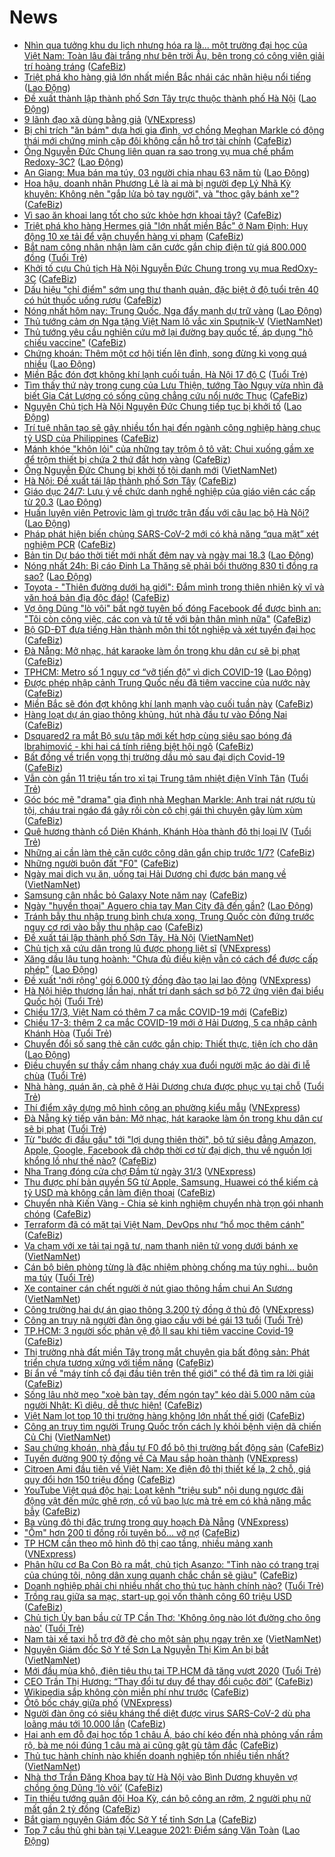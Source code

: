 # News

- [Nhìn qua tưởng khu du lịch nhưng hóa ra là... một trường đại học của Việt Nam: Toàn lâu đài trắng như bên trời Âu, bên trong có công viên giải trí hoàng tráng](https://cafebiz.vn/nhin-qua-tuong-khu-du-lich-nhung-hoa-ra-la-mot-truong-dai-hoc-cua-viet-nam-toan-lau-dai-trang-nhu-ben-troi-au-ben-trong-co-cong-vien-giai-tri-hoang-trang-20210317212649433.chn) ([CafeBiz](https://cafebiz.vn))
- [Triệt phá kho hàng giả lớn nhất miền Bắc nhái các nhãn hiệu nổi tiếng](https://laodong.vn/kinh-te/triet-pha-kho-hang-gia-lon-nhat-mien-bac-nhai-cac-nhan-hieu-noi-tieng-890211.ldo) ([Lao Động](https://laodong.vn))
- [Đề xuất thành lập thành phố Sơn Tây trực thuộc thành phố Hà Nội](https://laodong.vn/thoi-su/de-xuat-thanh-lap-thanh-pho-son-tay-truc-thuoc-thanh-pho-ha-noi-890214.ldo) ([Lao Động](https://laodong.vn))
- [9 lãnh đạo xã dùng bằng giả](https://vnexpress.net/9-lanh-dao-xa-dung-bang-gia-4250027.html) ([VNExpress](https://vnexpress.net))
- [Bị chỉ trích "ăn bám" dựa hơi gia đình, vợ chồng Meghan Markle có động thái mới chứng minh cặp đôi không cần hỗ trợ tài chính](https://cafebiz.vn/bi-chi-trich-an-bam-dua-hoi-gia-dinh-vo-chong-meghan-markle-co-dong-thai-moi-chung-minh-cap-doi-khong-can-ho-tro-tai-chinh-20210317212257668.chn) ([CafeBiz](https://cafebiz.vn))
- [Ông Nguyễn Đức Chung liên quan ra sao trong vụ mua chế phẩm Redoxy-3C?](https://laodong.vn/phap-luat/ong-nguyen-duc-chung-lien-quan-ra-sao-trong-vu-mua-che-pham-redoxy-3c-890207.ldo) ([Lao Động](https://laodong.vn))
- [An Giang: Mua bán ma túy, 03 người chia nhau 63 năm tù](https://laodong.vn/phap-luat/an-giang-mua-ban-ma-tuy-03-nguoi-chia-nhau-63-nam-tu-890209.ldo) ([Lao Động](https://laodong.vn))
- [Hoa hậu, doanh nhân Phương Lê là ai mà bị người đẹp Lý Nhã Kỳ khuyên: Không nên "gắp lửa bỏ tay người", và "thọc gậy bánh xe"?](https://cafebiz.vn/hoa-hau-doanh-nhan-phuong-le-la-ai-ma-bi-nguoi-dep-ly-nha-ky-khuyen-khong-nen-gap-lua-bo-tay-nguoi-va-thoc-gay-banh-xe-20210317211959258.chn) ([CafeBiz](https://cafebiz.vn))
- [Vì sao ăn khoai lang tốt cho sức khỏe hơn khoai tây?](https://cafebiz.vn/vi-sao-an-khoai-lang-tot-cho-suc-khoe-hon-khoai-tay-20210317200546006.chn) ([CafeBiz](https://cafebiz.vn))
- [Triệt phá kho hàng Hermes giả "lớn nhất miền Bắc" ở Nam Định: Huy động 10 xe tải để vận chuyển hàng vi phạm](https://cafebiz.vn/triet-pha-kho-hang-hermes-gia-lon-nhat-mien-bac-o-nam-dinh-huy-dong-10-xe-tai-de-van-chuyen-hang-vi-pham-20210317210738492.chn) ([CafeBiz](https://cafebiz.vn))
- [Bắt nam công nhân nhận làm căn cước gắn chip điện tử giá 800.000 đồng](https://tuoitre.vn/bat-nam-cong-nhan-nhan-lam-can-cuoc-gan-chip-dien-tu-gia-800-000-dong-20210317202633098.htm) ([Tuổi Trẻ](https://tuoitre.vn))
- [Khởi tố cựu Chủ tịch Hà Nội Nguyễn Đức Chung trong vụ mua RedOxy-3C](https://cafebiz.vn/khoi-to-cuu-chu-tich-ha-noi-nguyen-duc-chung-trong-vu-mua-redoxy-3c-2021031721010777.chn) ([CafeBiz](https://cafebiz.vn))
- [Dấu hiệu "chỉ điểm" sớm ung thư thanh quản, đặc biệt ở độ tuổi trên 40 có hút thuốc uống rượu](https://cafebiz.vn/dau-hieu-chi-diem-som-ung-thu-thanh-quan-dac-biet-o-do-tuoi-tren-40-co-hut-thuoc-uong-ruou-20210317200802093.chn) ([CafeBiz](https://cafebiz.vn))
- [Nóng nhất hôm nay: Trung Quốc, Nga đẩy mạnh dự trữ vàng](https://laodong.vn/video-the-gioi/nong-nhat-hom-nay-trung-quoc-nga-day-manh-du-tru-vang-890160.ldo) ([Lao Động](https://laodong.vn))
- [Thủ tướng cảm ơn Nga tặng Việt Nam lô vắc xin Sputnik-V](http://vietnamnet.vn/vn/thoi-su/chinh-tri/thu-tuong-cam-on-nga-tang-viet-nam-lo-vac-xin-sputnik-v-720389.html) ([VietNamNet](https://vietnamnet.vn))
- [Thủ tướng yêu cầu nghiên cứu mở lại đường bay quốc tế, áp dụng "hộ chiếu vaccine"](https://cafebiz.vn/thu-tuong-yeu-cau-nghien-cuu-mo-lai-duong-bay-quoc-te-ap-dung-ho-chieu-vaccine-20210317205017353.chn) ([CafeBiz](https://cafebiz.vn))
- [Chứng khoán: Thêm một cơ hội tiến lên đỉnh, song đừng kì vọng quá nhiều](https://laodong.vn/kinh-te/chung-khoan-them-mot-co-hoi-tien-len-dinh-song-dung-ki-vong-qua-nhieu-890206.ldo) ([Lao Động](https://laodong.vn))
- [Miền Bắc đón đợt không khí lạnh cuối tuần, Hà Nội 17 độ C](https://tuoitre.vn/mien-bac-don-dot-khong-khi-lanh-cuoi-tuan-ha-noi-17-do-c-20210317192030698.htm) ([Tuổi Trẻ](https://tuoitre.vn))
- [Tìm thấy thứ này trong cung của Lưu Thiện, tướng Tào Ngụy vừa nhìn đã biết Gia Cát Lượng có sống cũng chẳng cứu nổi nước Thục](https://cafebiz.vn/tim-thay-thu-nay-trong-cung-cua-luu-thien-tuong-tao-nguy-vua-nhin-da-biet-gia-cat-luong-co-song-cung-chang-cuu-noi-nuoc-thuc-20210317195933058.chn) ([CafeBiz](https://cafebiz.vn))
- [Nguyên Chủ tịch Hà Nội Nguyên Đức Chung tiếp tục bị khởi tố](https://laodong.vn/phap-luat/nguyen-chu-tich-ha-noi-nguyen-duc-chung-tiep-tuc-bi-khoi-to-890203.ldo) ([Lao Động](https://laodong.vn))
- [Trí tuệ nhân tạo sẽ gây nhiều tổn hại đến ngành công nghiệp hàng chục tỷ USD của Philippines](https://cafebiz.vn/tri-tue-nhan-tao-se-gay-nhieu-ton-hai-den-nganh-cong-nghiep-hang-chuc-ty-usd-cua-philippines-20210317184753707.chn) ([CafeBiz](https://cafebiz.vn))
- [Mánh khóe "khôn lỏi" của những tay trộm ô tô vặt: Chui xuống gầm xe để trộm thiết bị chứa 2 thứ đắt hơn vàng](https://cafebiz.vn/manh-khoe-khon-loi-cua-nhung-tay-trom-o-to-vat-chui-xuong-gam-xe-de-trom-thiet-bi-chua-2-thu-dat-hon-vang-20210317201231946.chn) ([CafeBiz](https://cafebiz.vn))
- [Ông Nguyễn Đức Chung bị khởi tố tội danh mới](http://vietnamnet.vn/vn/thoi-su/ong-nguyen-duc-chung-bi-khoi-to-toi-danh-moi-720386.html) ([VietNamNet](https://vietnamnet.vn))
- [Hà Nội: Đề xuất tái lập thành phố Sơn Tây](https://cafebiz.vn/ha-noi-de-xuat-tai-lap-thanh-pho-son-tay-20210317184444587.chn) ([CafeBiz](https://cafebiz.vn))
- [Giáo dục 24/7: Lưu ý về chức danh nghề nghiệp của giáo viên các cấp từ 20.3](https://laodong.vn/video/giao-duc-247-luu-y-ve-chuc-danh-nghe-nghiep-cua-giao-vien-cac-cap-tu-203-890193.ldo) ([Lao Động](https://laodong.vn))
- [Huấn luyện viên Petrovic làm gì trước trận đấu với câu lạc bộ Hà Nội?](https://laodong.vn/photo/huan-luyen-vien-petrovic-lam-gi-truoc-tran-dau-voi-cau-lac-bo-ha-noi-890167.ldo) ([Lao Động](https://laodong.vn))
- [Pháp phát hiện biến chủng SARS-CoV-2 mới có khả năng “qua mặt” xét nghiệm PCR](https://cafebiz.vn/phap-phat-hien-bien-chung-sars-cov-2-moi-co-kha-nang-qua-mat-xet-nghiem-pcr-20210317183919931.chn) ([CafeBiz](https://cafebiz.vn))
- [Bản tin Dự báo thời tiết mới nhất đêm nay và ngày mai 18.3](https://laodong.vn/video-thoi-su/ban-tin-du-bao-thoi-tiet-moi-nhat-dem-nay-va-ngay-mai-183-890125.ldo) ([Lao Động](https://laodong.vn))
- [Nóng nhất 24h: Bị cáo Đinh La Thăng sẽ phải bồi thường 830 tỉ đồng ra sao?](https://laodong.vn/video/nong-nhat-24h-bi-cao-dinh-la-thang-se-phai-boi-thuong-830-ti-dong-ra-sao-889995.ldo) ([Lao Động](https://laodong.vn))
- [Toyota - "Thiên đường dưới hạ giới": Đắm mình trong thiên nhiên kỳ vĩ và văn hoá bản địa độc đáo!](https://cafebiz.vn/toyota-thien-duong-duoi-ha-gioi-dam-minh-trong-thien-nhien-ky-vi-va-van-hoa-ban-dia-doc-dao-20210317182954224.chn) ([CafeBiz](https://cafebiz.vn))
- [Vợ ông Dũng "lò vôi" bất ngờ tuyên bố đóng Facebook để được bình an: "Tôi còn công việc, các con và tử tế với bản thân mình nữa"](https://cafebiz.vn/vo-ong-dung-lo-voi-bat-ngo-tuyen-bo-dong-facebook-de-duoc-binh-an-toi-con-cong-viec-cac-con-va-tu-te-voi-ban-than-minh-nua-2021031719500907.chn) ([CafeBiz](https://cafebiz.vn))
- [Bộ GD-ĐT đưa tiếng Hàn thành môn thi tốt nghiệp và xét tuyển đại học](https://cafebiz.vn/bo-gd-dt-dua-tieng-han-thanh-mon-thi-tot-nghiep-va-xet-tuyen-dai-hoc-20210317183758253.chn) ([CafeBiz](https://cafebiz.vn))
- [Đà Nẵng: Mở nhạc, hát karaoke làm ồn trong khu dân cư sẽ bị phạt](https://cafebiz.vn/da-nang-mo-nhac-hat-karaoke-lam-on-trong-khu-dan-cu-se-bi-phat-20210317192726162.chn) ([CafeBiz](https://cafebiz.vn))
- [TPHCM: Metro số 1 nguy cơ “vỡ tiến độ” vì dịch COVID-19](https://laodong.vn/xa-hoi/tphcm-metro-so-1-nguy-co-vo-tien-do-vi-dich-covid-19-890178.ldo) ([Lao Động](https://laodong.vn))
- [Được phép nhập cảnh Trung Quốc nếu đã tiêm vaccine của nước này](https://cafebiz.vn/duoc-phep-nhap-canh-trung-quoc-neu-da-tiem-vaccine-cua-nuoc-nay-20210317190313553.chn) ([CafeBiz](https://cafebiz.vn))
- [Miền Bắc sẽ đón đợt không khí lạnh mạnh vào cuối tuần này](https://cafebiz.vn/mien-bac-se-don-dot-khong-khi-lanh-manh-vao-cuoi-tuan-nay-20210317183607498.chn) ([CafeBiz](https://cafebiz.vn))
- [Hàng loạt dự án giao thông khủng, hút nhà đầu tư vào Đồng Nai](https://cafebiz.vn/hang-loat-du-an-giao-thong-khung-hut-nha-dau-tu-vao-dong-nai-20210317163823919.chn) ([CafeBiz](https://cafebiz.vn))
- [Dsquared2 ra mắt Bộ sưu tập mới kết hợp cùng siêu sao bóng đá lbrahimović - khi hai cá tính riêng biệt hội ngộ](https://cafebiz.vn/dsquared2-ra-mat-bo-suu-tap-moi-ket-hop-cung-sieu-sao-bong-da-lbrahimovi-khi-hai-ca-tinh-rieng-biet-hoi-ngo-20210316185924788.chn) ([CafeBiz](https://cafebiz.vn))
- [Bất đồng về triển vọng thị trường dầu mỏ sau đại dịch Covid-19](https://cafebiz.vn/bat-dong-ve-trien-vong-thi-truong-dau-mo-sau-dai-dich-covid-19-20210317190142496.chn) ([CafeBiz](https://cafebiz.vn))
- [Vẫn còn gần 11 triệu tấn tro xỉ tại Trung tâm nhiệt điện Vĩnh Tân](https://tuoitre.vn/van-con-gan-11-trieu-tan-tro-xi-tai-trung-tam-nhiet-dien-vinh-tan-20210317184209651.htm) ([Tuổi Trẻ](https://tuoitre.vn))
- [Góc bóc mẽ "drama" gia đình nhà Meghan Markle: Anh trai nát rượu tù tội, cháu trai ngáo đá gây rối còn cô chị gái thì chuyên gây lùm xùm](https://cafebiz.vn/goc-boc-me-drama-gia-dinh-nha-meghan-markle-anh-trai-nat-ruou-tu-toi-chau-trai-ngao-da-gay-roi-con-co-chi-gai-thi-chuyen-gay-lum-xum-20210317185924154.chn) ([CafeBiz](https://cafebiz.vn))
- [Quê hương thành cổ Diên Khánh, Khánh Hòa thành đô thị loại IV](https://tuoitre.vn/que-huong-thanh-co-dien-khanh-khanh-hoa-thanh-do-thi-loai-iv-20210317181444687.htm) ([Tuổi Trẻ](https://tuoitre.vn))
- [Những ai cần làm thẻ căn cước công dân gắn chip trước 1/7?](https://cafebiz.vn/nhung-ai-can-lam-the-can-cuoc-cong-dan-gan-chip-truoc-1-7-20210317183302694.chn) ([CafeBiz](https://cafebiz.vn))
- [Những người buôn đất "F0"](https://cafebiz.vn/nhung-nguoi-buon-dat-f0-20210317185745495.chn) ([CafeBiz](https://cafebiz.vn))
- [Ngày mai dịch vụ ăn, uống tại Hải Dương chỉ được bán mang về](http://vietnamnet.vn/vn/thoi-su/ngay-mai-dich-vu-an-uong-tai-hai-duong-chi-duoc-ban-mang-ve-720376.html) ([VietNamNet](https://vietnamnet.vn))
- [Samsung cân nhắc bỏ Galaxy Note năm nay](https://cafebiz.vn/samsung-can-nhac-bo-galaxy-note-nam-nay-2021031718513939.chn) ([CafeBiz](https://cafebiz.vn))
- [Ngày &quot;huyền thoại&quot; Aguero chia tay Man City đã đến gần?](https://laodong.vn/bong-da-quoc-te/ngay-huyen-thoai-aguero-chia-tay-man-city-da-den-gan-890157.ldo) ([Lao Động](https://laodong.vn))
- [Tránh bẫy thu nhập trung bình chưa xong, Trung Quốc còn đứng trước nguy cơ rơi vào bẫy thu nhập cao](https://cafebiz.vn/tranh-bay-thu-nhap-trung-binh-chua-xong-trung-quoc-con-dung-truoc-nguy-co-roi-vao-bay-thu-nhap-cao-20210317183004021.chn) ([CafeBiz](https://cafebiz.vn))
- [Đề xuất tái lập thành phố Sơn Tây, Hà Nội](http://vietnamnet.vn/vn/thoi-su/de-xuat-tai-lap-thanh-pho-son-tay-ha-noi-720372.html) ([VietNamNet](https://vietnamnet.vn))
- [Chủ tịch xã cứu dân trong lũ được phong liệt sĩ](https://vnexpress.net/chu-tich-xa-cuu-dan-trong-lu-duoc-phong-liet-si-4250000.html) ([VNExpress](https://vnexpress.net))
- [Xăng dầu lậu tung hoành: &quot;Chưa đủ điều kiện vẫn có cách để được cấp phép&quot;](https://laodong.vn/kinh-te/xang-dau-lau-tung-hoanh-chua-du-dieu-kien-van-co-cach-de-duoc-cap-phep-890109.ldo) ([Lao Động](https://laodong.vn))
- [Đề xuất 'nới rộng' gói 6.000 tỷ đồng đào tạo lại lao động](https://vnexpress.net/de-xuat-noi-rong-goi-6-000-ty-dong-dao-tao-lai-lao-dong-4249962.html) ([VNExpress](https://vnexpress.net))
- [Hà Nội hiệp thương lần hai, nhất trí danh sách sơ bộ 72 ứng viên đại biểu Quốc hội](https://tuoitre.vn/ha-noi-hiep-thuong-lan-hai-nhat-tri-danh-sach-so-bo-72-ung-vien-dai-bieu-quoc-hoi-20210317172116972.htm) ([Tuổi Trẻ](https://tuoitre.vn))
- [Chiều 17/3, Việt Nam có thêm 7 ca mắc COVID-19 mới](https://cafebiz.vn/chieu-17-3-viet-nam-co-them-7-ca-mac-covid-19-moi-20210317182833303.chn) ([CafeBiz](https://cafebiz.vn))
- [Chiều 17-3: thêm 2 ca mắc COVID-19 mới ở Hải Dương, 5 ca nhập cảnh Khánh Hòa](https://tuoitre.vn/chieu-17-3-them-2-ca-mac-covid-19-moi-o-hai-duong-5-ca-nhap-canh-khanh-hoa-20210317180726537.htm) ([Tuổi Trẻ](https://tuoitre.vn))
- [Chuyển đổi số sang thẻ căn cước gắn chip: Thiết thực, tiện ích cho dân](https://laodong.vn/ban-doc/chuyen-doi-so-sang-the-can-cuoc-gan-chip-thiet-thuc-tien-ich-cho-dan-890062.ldo) ([Lao Động](https://laodong.vn))
- [Điều chuyển sư thầy cầm nhang cháy xua đuổi người mặc áo dài đi lễ chùa](https://tuoitre.vn/dieu-chuyen-su-thay-cam-nhang-chay-xua-duoi-nguoi-mac-ao-dai-di-le-chua-20210317174927124.htm) ([Tuổi Trẻ](https://tuoitre.vn))
- [Nhà hàng, quán ăn, cà phê ở Hải Dương chưa được phục vụ tại chỗ](https://tuoitre.vn/nha-hang-quan-an-ca-phe-o-hai-duong-chua-duoc-phuc-vu-tai-cho-20210317174716267.htm) ([Tuổi Trẻ](https://tuoitre.vn))
- [Thí điểm xây dựng mô hình công an phường kiểu mẫu](https://vnexpress.net/thi-diem-xay-dung-mo-hinh-cong-an-phuong-kieu-mau-4249960.html) ([VNExpress](https://vnexpress.net))
- [Đà Nẵng ký tiếp văn bản: Mở nhạc, hát karaoke làm ồn trong khu dân cư sẽ bị phạt](https://tuoitre.vn/da-nang-ky-tiep-van-ban-mo-nhac-hat-karaoke-lam-on-trong-khu-dan-cu-se-bi-phat-20210317171824115.htm) ([Tuổi Trẻ](https://tuoitre.vn))
- [Từ "bước đi đầu gấu" tới "lợi dụng thiên thời", bộ tứ siêu đẳng Amazon, Apple, Google, Facebook đã chớp thời cơ từ đại dịch, thu về nguồn lợi khổng lồ như thế nào?](https://cafebiz.vn/tu-buoc-di-dau-gau-toi-loi-dung-thien-thoi-bo-tu-sieu-dang-amazon-apple-google-facebook-da-chop-thoi-co-tu-dai-dich-thu-ve-nguon-loi-khong-lo-nhu-the-nao-20210317174432337.chn) ([CafeBiz](https://cafebiz.vn))
- [Nha Trang đóng cửa chợ Đầm từ ngày 31/3](https://vnexpress.net/nha-trang-dong-cua-cho-dam-tu-ngay-31-3-4249914.html) ([VNExpress](https://vnexpress.net))
- [Thu được phí bản quyền 5G từ Apple, Samsung, Huawei có thể kiếm cả tỷ USD mà không cần làm điện thoại](https://cafebiz.vn/thu-duoc-phi-ban-quyen-5g-tu-apple-samsung-huawei-co-the-kiem-ca-ty-usd-ma-khong-can-lam-dien-thoai-20210317163210101.chn) ([CafeBiz](https://cafebiz.vn))
- [Chuyển nhà Kiến Vàng - Chia sẻ kinh nghiệm chuyển nhà trọn gói nhanh chóng](https://cafebiz.vn/chuyen-nha-kien-vang-chia-se-kinh-nghiem-chuyen-nha-tron-goi-nhanh-chong-2021031715254527.chn) ([CafeBiz](https://cafebiz.vn))
- [Terraform đã có mặt tại Việt Nam, DevOps như “hổ mọc thêm cánh”](https://cafebiz.vn/terraform-da-co-mat-tai-viet-nam-devops-nhu-ho-moc-them-canh-20210316171114279.chn) ([CafeBiz](https://cafebiz.vn))
- [Va chạm với xe tải tại ngã tư, nam thanh niên tử vong dưới bánh xe](http://vietnamnet.vn/vn/thoi-su/an-toan-giao-thong/va-cham-voi-xe-tai-tai-nga-tu-nam-thanh-nien-tu-vong-duoi-banh-xe-720357.html) ([VietNamNet](https://vietnamnet.vn))
- [Cán bộ biên phòng từng là đặc nhiệm phòng chống ma túy nghi... buôn ma túy](https://tuoitre.vn/can-bo-bien-phong-tung-la-dac-nhiem-phong-chong-ma-tuy-nghi-buon-ma-tuy-20210317162439329.htm) ([Tuổi Trẻ](https://tuoitre.vn))
- [Xe container cán chết người ở nút giao thông hầm chui An Sương](http://vietnamnet.vn/vn/thoi-su/an-toan-giao-thong/xe-container-can-chet-nguoi-o-nut-giao-thong-ham-chui-an-suong-720353.html) ([VietNamNet](https://vietnamnet.vn))
- [Công trường hai dự án giao thông 3.200 tỷ đồng ở thủ đô](https://vnexpress.net/cong-truong-hai-du-an-giao-thong-3-200-ty-dong-o-thu-do-4249842.html) ([VNExpress](https://vnexpress.net))
- [Công an truy nã người đàn ông giao cấu với bé gái 13 tuổi](https://tuoitre.vn/cong-an-truy-na-nguoi-dan-ong-giao-cau-voi-be-gai-13-tuoi-20210317162235215.htm) ([Tuổi Trẻ](https://tuoitre.vn))
- [TP.HCM: 3 người sốc phản vệ độ II sau khi tiêm vaccine Covid-19](https://cafebiz.vn/tphcm-3-nguoi-soc-phan-ve-do-ii-sau-khi-tiem-vaccine-covid-19-20210317170414705.chn) ([CafeBiz](https://cafebiz.vn))
- [Thị trường nhà đất miền Tây trong mắt chuyên gia bất động sản: Phát triển chưa tương xứng với tiềm năng](https://cafebiz.vn/thi-truong-nha-dat-mien-tay-trong-mat-chuyen-gia-bat-dong-san-phat-trien-chua-tuong-xung-voi-tiem-nang-20210317164313921.chn) ([CafeBiz](https://cafebiz.vn))
- [Bí ẩn về "máy tính cổ đại đầu tiên trên thế giới" có thể đã tìm ra lời giải](https://cafebiz.vn/bi-an-ve-may-tinh-co-dai-dau-tien-tren-the-gioi-co-the-da-tim-ra-loi-giai-20210317162554037.chn) ([CafeBiz](https://cafebiz.vn))
- [Sống lâu nhờ mẹo "xoè bàn tay, đếm ngón tay" kéo dài 5.000 năm của người Nhật: Kì diệu, dễ thực hiện!](https://cafebiz.vn/song-lau-nho-meo-xoe-ban-tay-dem-ngon-tay-keo-dai-5000-cua-nguoi-nhat-ki-dieu-de-thuc-hien-20210317164925917.chn) ([CafeBiz](https://cafebiz.vn))
- [Việt Nam lọt top 10 thị trường hàng không lớn nhất thế giới](https://cafebiz.vn/viet-nam-lot-top-10-thi-truong-hang-khong-lon-nhat-the-gioi-20210317164410157.chn) ([CafeBiz](https://cafebiz.vn))
- [Công an truy tìm người Trung Quốc trốn cách ly khỏi bệnh viện dã chiến Củ Chi](http://vietnamnet.vn/vn/thoi-su/cong-an-truy-tim-nguoi-trung-quoc-tron-cach-ly-khoi-benh-vien-da-chien-cu-chi-720346.html) ([VietNamNet](https://vietnamnet.vn))
- [Sau chứng khoán, nhà đầu tư F0 đổ bộ thị trường bất động sản](https://cafebiz.vn/sau-chung-khoan-nha-dau-tu-f0-do-bo-thi-truong-bat-dong-san-20210317164130899.chn) ([CafeBiz](https://cafebiz.vn))
- [Tuyến đường 900 tỷ đồng về Cà Mau sắp hoàn thành](https://vnexpress.net/tuyen-duong-900-ty-dong-ve-ca-mau-sap-hoan-thanh-4249930.html) ([VNExpress](https://vnexpress.net))
- [Citroen Ami đầu tiên về Việt Nam: Xe điện đô thị thiết kế lạ, 2 chỗ, giá quy đổi hơn 150 triệu đồng](https://cafebiz.vn/citroen-ami-dau-tien-ve-viet-nam-xe-dien-do-thi-thiet-ke-la-2-cho-gia-quy-doi-hon-150-trieu-dong-20210317162411375.chn) ([CafeBiz](https://cafebiz.vn))
- [YouTube Việt quá độc hại: Loạt kênh "triệu sub" nội dung ngược đãi động vật đến mức ghê rợn, cổ vũ bạo lực mà trẻ em có khả năng mắc bẫy](https://cafebiz.vn/youtube-viet-qua-doc-hai-loat-kenh-trieu-sub-noi-dung-nguoc-dai-dong-vat-den-muc-ghe-ron-co-vu-bao-luc-ma-tre-em-co-kha-nang-mac-bay-20210317163051541.chn) ([CafeBiz](https://cafebiz.vn))
- [Ba vùng đô thị đặc trưng trong quy hoạch Đà Nẵng](https://vnexpress.net/ba-vung-do-thi-dac-trung-trong-quy-hoach-da-nang-4249880.html) ([VNExpress](https://vnexpress.net))
- ["Ôm" hơn 200 tỉ đồng rồi tuyên bố... vỡ nợ](https://cafebiz.vn/om-hon-200-ti-dong-roi-tuyen-bo-vo-no-20210317162715106.chn) ([CafeBiz](https://cafebiz.vn))
- [TP HCM cần theo mô hình đô thị cao tầng, nhiều mảng xanh](https://vnexpress.net/tp-hcm-can-theo-mo-hinh-do-thi-cao-tang-nhieu-mang-xanh-4249873.html) ([VNExpress](https://vnexpress.net))
- [Phân hữu cơ Ba Con Bò ra mắt, chủ tịch Asanzo: "Tỉnh nào có trang trại của chúng tôi, nông dân xung quanh chắc chắn sẽ giàu"](https://cafebiz.vn/phan-huu-co-ba-con-bo-ra-mat-chu-tich-asanzo-tinh-nao-co-trang-trai-cua-chung-toi-nong-dan-xung-quanh-chac-chan-se-giau-2021031715575117.chn) ([CafeBiz](https://cafebiz.vn))
- [Doanh nghiệp phải chi nhiều nhất cho thủ tục hành chính nào?](https://tuoitre.vn/doanh-nghiep-phai-chi-nhieu-nhat-cho-thu-tuc-hanh-chinh-nao-20210317153005662.htm) ([Tuổi Trẻ](https://tuoitre.vn))
- [Trồng rau giữa sa mạc, start-up gọi vốn thành công 60 triệu USD](https://cafebiz.vn/trong-rau-giua-sa-mac-start-up-goi-von-thanh-cong-60-trieu-usd-2021031715510864.chn) ([CafeBiz](https://cafebiz.vn))
- [Chủ tịch Ủy ban bầu cử TP Cần Thơ: 'Không ông nào lót đường cho ông nào'](https://tuoitre.vn/chu-tich-uy-ban-bau-cu-tp-can-tho-khong-ong-nao-lot-duong-cho-ong-nao-20210317152440913.htm) ([Tuổi Trẻ](https://tuoitre.vn))
- [Nam tài xế taxi hỗ trợ đỡ đẻ cho một sản phụ ngay trên xe](http://vietnamnet.vn/vn/thoi-su/nam-tai-xe-taxi-ho-tro-do-de-cho-mot-san-phu-ngay-tren-xe-720311.html) ([VietNamNet](https://vietnamnet.vn))
- [Nguyên Giám đốc Sở Y tế Sơn La Nguyễn Thị Kim An bị bắt](http://vietnamnet.vn/vn/thoi-su/nguyen-giam-doc-so-y-te-son-la-nguyen-thi-kim-an-bi-bat-720308.html) ([VietNamNet](https://vietnamnet.vn))
- [Mới đầu mùa khô, điện tiêu thụ tại TP.HCM đã tăng vượt 2020](https://tuoitre.vn/moi-dau-mua-kho-dien-tieu-thu-tai-tp-hcm-da-tang-vuot-2020-20210317150214433.htm) ([Tuổi Trẻ](https://tuoitre.vn))
- [CEO Trần Thị Hương: “Thay đổi tư duy để thay đổi cuộc đời”](https://cafebiz.vn/ceo-tran-thi-huong-thay-doi-tu-duy-de-thay-doi-cuoc-doi-20210317152519579.chn) ([CafeBiz](https://cafebiz.vn))
- [Wikipedia sắp không còn miễn phí như trước](https://cafebiz.vn/wikipedia-sap-khong-con-mien-phi-nhu-truoc-20210317134314644.chn) ([CafeBiz](https://cafebiz.vn))
- [Ôtô bốc cháy giữa phố](https://vnexpress.net/oto-boc-chay-giua-pho-4249753.html) ([VNExpress](https://vnexpress.net))
- [Người đàn ông có siêu kháng thể diệt được virus SARS-CoV-2  dù pha loãng máu tới 10.000 lần](https://cafebiz.vn/nguoi-dan-ong-co-sieu-khang-the-diet-duoc-virus-sars-cov-2-du-pha-loang-mau-toi-10000-lan-20210317152035136.chn) ([CafeBiz](https://cafebiz.vn))
- [Hai anh em đỗ đại học tốp 1 châu Á, báo chí kéo đến nhà phỏng vấn rầm rộ, bà mẹ nói đúng 1 câu mà ai cũng gật gù tâm đắc](https://cafebiz.vn/hai-anh-em-do-dai-hoc-top-1-chau-a-bao-chi-keo-den-nha-phong-van-ram-ro-ba-me-noi-dung-1-cau-ma-ai-cung-gat-gu-tam-dac-20210317152758284.chn) ([CafeBiz](https://cafebiz.vn))
- [Thủ tục hành chính nào khiến doanh nghiệp tốn nhiều tiền nhất?](http://vietnamnet.vn/vn/thoi-su/chinh-tri/thu-tuc-hanh-chinh-nao-khien-doanh-nghiep-ton-nhieu-tien-nhat-720289.html) ([VietNamNet](https://vietnamnet.vn))
- [Nhà thơ Trần Đăng Khoa bay từ Hà Nội vào Bình Dương khuyên vợ chồng ông Dũng ‘lò vôi’](https://cafebiz.vn/nha-tho-tran-dang-khoa-bay-tu-ha-noi-vao-binh-duong-khuyen-vo-chong-ong-dung-lo-voi-20210317152322032.chn) ([CafeBiz](https://cafebiz.vn))
- [Tin thiếu tướng quân đội Hoa Kỳ, cán bộ công an rởm, 2 người phụ nữ mất gần 2 tỷ đồng](https://cafebiz.vn/tin-thieu-tuong-quan-doi-hoa-ky-can-bo-cong-an-rom-2-nguoi-phu-nu-mat-gan-2-ty-dong-20210317152200837.chn) ([CafeBiz](https://cafebiz.vn))
- [Bắt giam nguyên Giám đốc Sở Y tế tỉnh Sơn La](https://cafebiz.vn/bat-giam-nguyen-giam-doc-so-y-te-tinh-son-la-20210317151754115.chn) ([CafeBiz](https://cafebiz.vn))
- [Top 7 cầu thủ ghi bàn tại V.League 2021: Điểm sáng Văn Toàn](https://laodong.vn/photo/top-7-cau-thu-ghi-ban-tai-vleague-2021-diem-sang-van-toan-889977.ldo) ([Lao Động](https://laodong.vn))
